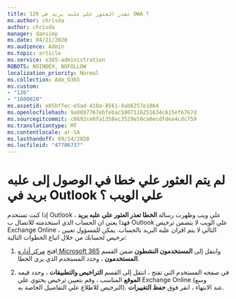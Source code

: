 ```yaml
---
title: 126 تعذر العثور علي علبه بريد في OWA ؟
ms.author: chrisda
author: chrisda
manager: dansimp
ms.date: 04/21/2020
ms.audience: Admin
ms.topic: article
ms.service: o365-administration
ROBOTS: NOINDEX, NOFOLLOW
localization_priority: Normal
ms.collection: Adm_O365
ms.custom:
- "126"
- "1600020"
ms.assetid: e85bffec-e5ad-418a-8561-dab6257e1864
ms.openlocfilehash: 9a8897767ebfebac5807116251634c615ef6767d
ms.sourcegitcommit: c6692ce0fa1358ec3529e59ca0ecdfdea4cdc759
ms.translationtype: MT
ms.contentlocale: ar-SA
ms.lasthandoff: 09/14/2020
ms.locfileid: "47706737"
---
```

# <a name="getting-a-mailbox-not-found-error-in-outlook-on-the-web"></a>لم يتم العثور علي خطا في الوصول إلى علبه بريد في Outlook علي الويب ؟

إذا كنت تستخدم Outlook علي ويب وظهرت رسالة **الخطا تعذر العثور علي علبه بريد** ، فهذا يعني ان الحساب الذي استخدمته للاتصال ب Outlook علي الويب لا يتضمن ترخيص Exchange Online ، التالي لا يتم اقران علبه البريد بالحساب. يمكن للمسؤول تعيين ترخيص لحسابك من خلال اتباع الخطوات التالية:

1. افتح [مركز أداره Microsoft 365](https://portal.office.com/adminportal/home#/homepage) وانتقل إلى **المستخدمون النشطون** ضمن القسم **المستخدمون** ، وحدد المستخدم الذي يري الخطا.

2. في صفحه المستخدم التي تفتح ، انتقل إلى القسم **التراخيص والتطبيقات** ، وحدد قيمه **الموقع** المناسب ، وقم بتعيين ترخيص يحتوي علي Exchange Online (وسع الترخيص للاطلاع علي التفاصيل الخاصة به). عند الانتهاء ، انقر فوق **حفظ التغييرات**.

